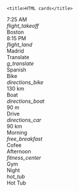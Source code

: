 <!DOCTYPE html>
<html lang="en">
<head>
    <meta charset="UTF-8">
    <meta http-equiv="X-UA-Compatible" content="IE=edge">
    <meta name="viewport" content="width=device-width, initial-scale=1.0">
    <link rel="stylesheet" href="reset.css">
    <link href = "https://fonts.googleapis.com/icon?family=Material+Icons" rel = "stylesheet">
    <link href = "https://fonts.googleapis.com/css?family=Open+Sans:400,600" rel = "stylesheet">
    <link rel="stylesheet" href="style.css">

    <title>HTML cards</title>
</head>
<body>
    <div class="row">
        <!-- CARD 1  -->
        <div class="card">
            <div class="card-header">7:25 AM</div>
            <div class="card-main">
                <i class="material-icons">flight_takeoff</i>
                <div class="main-description">Boston</div>
            </div>
        </div>
        <!-- CARD 2  -->
        <div class="card">
            <div class="card-header">8:15 PM</div>
            <div class="card-main">
                <i class="material-icons">flight_land</i>
                <div class="main-description">Madrid</div>
            </div>
        </div>
        <!-- CARD 3  -->
        <div class="card">
            <div class="card-header">Translate</div>
            <div class="card-main">
                <i class="material-icons">g_translate</i>
                <div class="main-description">Spanish</div>
            </div>
        </div>
    </div>
    <div class="row">
        <!-- CARD 4  -->
        <div class="card" id="or-border">
            <div class="card-header" id="or-header">Bike</div>
            <div class="card-main">
                <i class="material-icons" id="or-color">directions_bike</i>
                <div class="main-description" id="or-color">130 km</div>
            </div>
        </div>
        <!-- CARD 5  -->
        <div class="card" id="or-border">
            <div class="card-header" id="or-header">Boat</div>
            <div class="card-main">
                <i class="material-icons" id="or-color">directions_boat</i>
                <div class="main-description" id="or-color">90 m</div>
            </div>
        </div>
        <!-- CARD 6  -->
        <div class="card" id="or-border">
            <div class="card-header" id="or-header">Drive</div>
            <div class="card-main">
                <i class="material-icons" id="or-color">directions_car</i>
                <div class="main-description" id="or-color">90 km</div>
            </div>
        </div>
    </div>
    <div class="row">
        <!-- CARD 7  -->
        <div class="card">
            <div class="card-header">Morning</div>
            <div class="card-main">
                <i class="material-icons">free_breakfast</i>
                <div class="main-description">Cofee</div>
            </div>
        </div>
        <!-- CARD 8  -->
        <div class="card">
            <div class="card-header">Afternoon</div>
            <div class="card-main">
                <i class="material-icons">fitness_center</i>
                <div class="main-description">Gym</div>
            </div>
        </div>
        <!-- CARD 9  -->
        <div class="card">
            <div class="card-header">Night</div>
            <div class="card-main">
                <i class="material-icons">hot_tub</i>
                <div class="main-description">Hot Tub</div>
            </div>
        </div>
    </div>
</body>
</html>
